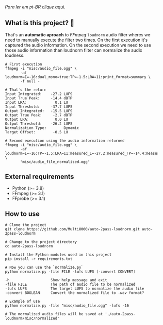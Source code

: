 ###### Para ler em pt-BR [clique aqui](README.pt-BR.md).

## What is this project? :thinking:

That's an **automatic aproach** to *FFmpeg* `loudnorm` audio filter wheres we need to manually execute the filter two times. On the first execution it's captured the audio information. On the second execution we need to use those audio information than loudnorm filter can normalize the audio loudness.

```shell
# First execution
ffmpeg -i "misc/audio_file.ogg" \
       -af loudnorm=I=-16:dual_mono=true:TP=-1.5:LRA=11:print_format=summary \
       -f null -

# That's the return
Input Integrated:    -27.2 LUFS
Input True Peak:     -14.4 dBTP
Input LRA:             0.1 LU
Input Threshold:     -37.7 LUFS
Output Integrated:   -15.5 LUFS
Output True Peak:     -2.7 dBTP
Output LRA:            0.0 LU
Output Threshold:    -26.2 LUFS
Normalization Type:        Dynamic
Target Offset:        -0.5 LU

# Second execution using the audio information returned
ffmpeg -i "misc/audio_file.ogg" \
       -af loudnorm=I=-16:TP=-1.5:LRA=11:measured_I=-27.2:measured_TP=-14.4:measured_LRA=0.1:measured_thresh=-37.7:offset=-0.5:linear=true:print_format=summary \
       "misc/audio_file_normalized.ogg"
```

## External requirements

* Python (>= 3.8)
* FFmpeg (>= 3.1)
* FFprobe (>= 3.1)

## How to use

```shell
# Clone the project
git clone https://github.com/Multi8000/auto-2pass-loudnorm.git auto-2pass-loudnorm

# Change to the project directory
cd auto-2pass-loudnorm

# Install the Python modules used in this project
pip install -r requirements.txt
```

```shell
# Now you can use the `normalize.py`
python normalize.py -file FILE -lufs LUFS [-convert CONVERT]

-h                   Show help message and exit
-file FILE           The path of audio file to be normalized
-lufs LUFS           The target LUFS to normalize the audio file
-convert BOOLEAN     Convert the normalized file to .wav format?

# Example of use
python normalize.py -file "misc/audio_file.ogg" -lufs -16

# The normalized audio files will be saved at './auto-2pass-loudnorm/misc/normalized'
```
